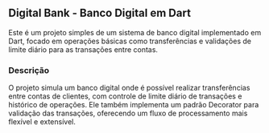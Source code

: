 ## Digital Bank - Banco Digital em Dart
Este é um projeto simples de um sistema de banco digital implementado em Dart, focado em operações básicas como transferências e validações de limite diário para as transações entre contas.

### Descrição
O projeto simula um banco digital onde é possível realizar transferências entre contas de clientes, com controle de limite diário de transações e histórico de operações. Ele também implementa um padrão Decorator para validação das transações, oferecendo um fluxo de processamento mais flexível e extensível.
